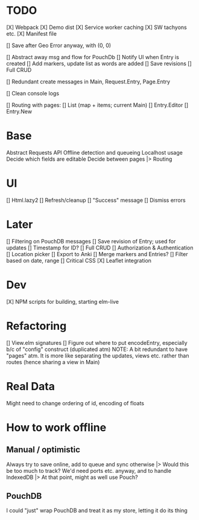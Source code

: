# TODO
[X] Webpack
[X] Demo dist
[X] Service worker caching
[X] SW tachyons etc.
[X] Manifest file

[] Save after Geo Error anyway, with (0, 0)

[] Abstract away msg and flow for PouchDb
  [] Notify UI when Entry is created
  [] Add markers, update list as words are added
[] Save revisions
[] Full CRUD


[] Redundant create messages in Main, Request.Entry, Page.Entry

[] Clean console logs

[] Routing with pages:
  [] List (map + items; current Main)
  [] Entry.Editor
  [] Entry.New


# Base
Abstract Requests API
Offline detection and queueing
Localhost usage
Decide which fields are editable
Decide between pages
 |> Routing

# UI
[] Html.lazy2
[] Refresh/cleanup
[] "Success" message
[] Dismiss errors

# Later
[] Filtering on PouchDB messages
[] Save revision of Entry; used for updates
[] Timestamp for ID?
[] Full CRUD
[] Authorization & Authentication
[] Location picker
[] Export to Anki
[] Merge markers and Entries?
[] Filter based on date, range
[] Critical CSS
[X] Leaflet integration

# Dev
[X] NPM scripts for building, starting elm-live

# Refactoring
[] View.elm signatures
[] Figure out where to put encodeEntry, especially b/c of "config" construct (duplicated atm)
NOTE: A bit redundant to have "pages" atm. It is more like separating the updates, views etc. rather than routes (hence sharing a view in Main)

# Real Data
Might need to change ordering of id, encoding of floats

# How to work offline
## Manual / optimistic
Always try to save online, add to queue and sync otherwise
  |> Would this be too much to track? We'd need ports etc. anyway, and to handle IndexedDB
    |> At that point, might as well use Pouch?

## PouchDB
I could "just" wrap PouchDB and treat it as my store, letting it do its thing
